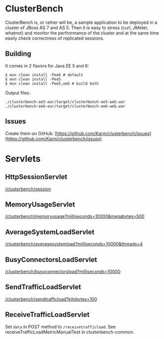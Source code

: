 ClusterBench
============

ClusterBench is, or rather will be, a sample application to be deployed in a cluster of JBoss AS 7 and AS 5. Then it is easy to stress (curl, JMeter, whatnot) and monitor the perfrormance of the cluster and at the same time easily check correctness of replicated sessions.

Building
--------

It comes in 2 flavors for Java EE 5 and 6:

    $ mvn clean install -Pee6 # default
    $ mvn clean install -Pee5
    $ mvn clean install -Pee5,ee6 # build both

Output files:

    ./clusterbench-ee5-ear/target/clusterbench-ee5-web.war
    ./clusterbench-ee6-ear/target/clusterbench-ee6-web.war

Issues
------

Create them on GitHub:
[https://github.com/Karm/clusterbench/issues](https://github.com/Karm/clusterbench/issues)

Servlets
========

HttpSessionServlet
------------------
[/clusterbench/session](http://localhost:8080/clusterbench/session)

MemoryUsageServlet
------------------
[/clusterbench/memoryusage?milliseconds=10000&megabytes=500](http://localhost:8080/clusterbench/memoryusage?milliseconds=10000&megabytes=500)

AverageSystemLoadServlet
------------------------
[/clusterbench/averagesystemload?milliseconds=10000&threads=4](http://localhost:8080/clusterbench/averagesystemload?milliseconds=10000&threads=4)

BusyConnectorsLoadServlet
-------------------------
[/clusterbench/busyconnectorsload?milliseconds=10000](http://localhost:8080/clusterbench/busyconnectorsload?milliseconds=10000)

SendTrafficLoadServlet
----------------------
[/clusterbench/sendtrafficload?kilobytes=100](http://localhost:8080/clusterbench/sendtrafficload?kilobytes=100)

ReceiveTrafficLoadServlet
-------------------------
 Set ```data``` in POST method to ```/receivetrafficload```. See receiveTrafficLoadMetricManualTest in clusterbench-common.
